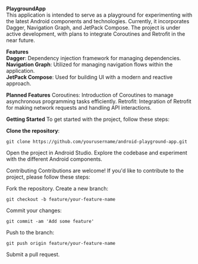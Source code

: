 **PlaygroundApp** <br />
This application is intended to serve as a playground for experimenting with the latest Android components and technologies. Currently, it incorporates Dagger, Navigation Graph, and JetPack Compose. The project is under active development, with plans to integrate Coroutines and Retrofit in the near future.

**Features** <br />
**Dagger**: Dependency injection framework for managing dependencies. <br />
**Navigation Graph**: Utilized for managing navigation flows within the application. <br />
**JetPack Compose**: Used for building UI with a modern and reactive approach. <br />

**Planned Features**
Coroutines: Introduction of Coroutines to manage asynchronous programming tasks efficiently.
Retrofit: Integration of Retrofit for making network requests and handling API interactions.

**Getting Started**
To get started with the project, follow these steps:

**Clone the repository**:
```
git clone https://github.com/yourusername/android-playground-app.git
```
Open the project in Android Studio.
Explore the codebase and experiment with the different Android components.

Contributing
Contributions are welcome! If you'd like to contribute to the project, please follow these steps:

Fork the repository.
Create a new branch:
```
git checkout -b feature/your-feature-name
```

Commit your changes:
```
git commit -am 'Add some feature'
```

Push to the branch:
```
git push origin feature/your-feature-name
```
Submit a pull request.
